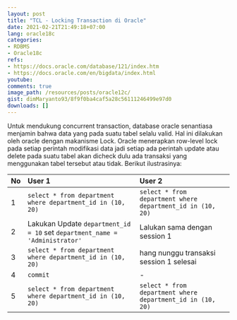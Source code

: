 ```yaml
---
layout: post
title: "TCL - Locking Transaction di Oracle"
date: 2021-02-21T21:49:18+07:00
lang: oracle18c
categories:
- RDBMS
- Oracle18c
refs: 
- https://docs.oracle.com/database/121/index.htm
- https://docs.oracle.com/en/bigdata/index.html
youtube: 
comments: true
image_path: /resources/posts/oracle12c/
gist: dimMaryanto93/8f9f0ba4caf5a28c56111246499e97d0
downloads: []
---
```


Untuk mendukung concurrent transaction, database oracle senantiasa menjamin bahwa data yang pada suatu tabel selalu valid. Hal ini dilakukan oleh oracle dengan makanisme Lock. Oracle menerapkan row-level lock pada setiap perintah modifikasi data jadi setiap ada perintah update atau delete pada suatu tabel akan dicheck dulu ada transaksi yang menggunakan tabel tersebut atau tidak. Berikut ilustrasinya:

| No    | User 1   | User 2 |
| :---  | :---     | :---   |
| 1     | `select * from department where department_id in (10, 20)`| `select * from department where department_id in (10, 20)` |
| 2     | Lakukan Update `department_id = 10` set `department_name = 'Administrator'`| Lalukan sama dengan session 1 |
| 3     | `select * from department where department_id in (10, 20)`| hang nunggu transaksi session 1 selesai |
| 4     | `commit`| - |
| 5     | `select * from department where department_id in (10, 20)`| `select * from department where department_id in (10, 20)` |

